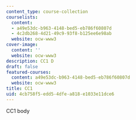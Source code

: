 ```yaml
---
content_type: course-collection
courselists:
  content:
  - a49e53dc-b963-4148-bed5-eb786f60807d
  - 4c2db268-4d21-49c9-93f8-b125ee6e98ab
  website: ocw-www3
cover-image:
  content: ''
  website: ocw-www3
description: CC1 D
draft: false
featured-courses:
  content: a49e53dc-b963-4148-bed5-eb786f60807d
  website: ocw-www3
title: CC1
uid: 4cb758f5-edd5-4dfe-a818-e1033e11dce6
---
```

CC1 body